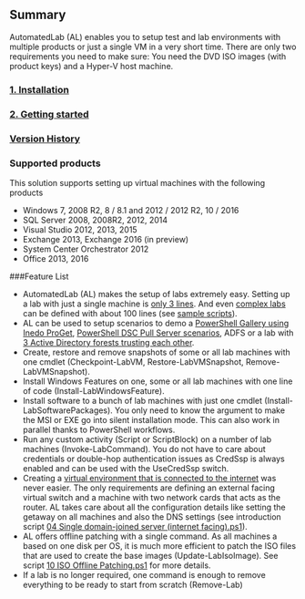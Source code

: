 ## Summary
AutomatedLab (AL) enables you to setup test and lab environments with multiple products or just a single VM in a very short time. There are only two requirements you need to make sure: You need the DVD ISO images (with product keys) and a Hyper-V host machine.

### [1. Installation](https://github.com/AutomatedLab/AutomatedLab/wiki/1.-Installation)
### [2. Getting started](https://github.com/AutomatedLab/AutomatedLab/wiki/2.-Getting-Started)
### [Version History](https://github.com/AutomatedLab/AutomatedLab/wiki/Version-History)

### Supported products
This solution supports setting up virtual machines with the following products
* Windows 7, 2008 R2, 8 / 8.1 and 2012 / 2012 R2, 10 / 2016
* SQL Server 2008, 2008R2, 2012, 2014
* Visual Studio 2012, 2013, 2015
* Exchange 2013, Exchange 2016 (in preview)
* System Center Orchestrator 2012
* Office 2013, 2016

###Feature List
* AutomatedLab (AL) makes the setup of labs extremely easy. Setting up a lab with just a single machine is [only 3 lines](https://github.com/AutomatedLab/AutomatedLab/blob/master/SampleScripts/Introduction/01%20Single%20Win10%20Client.ps1). And even [complex labs](https://github.com/AutomatedLab/AutomatedLab/blob/master/SampleScripts/HyperV/BigLab%202012R2%20EX%20SQL%20ORCH%20VS%20OFF.ps1) can be defined with about 100 lines (see [sample scripts](https://github.com/AutomatedLab/AutomatedLab/tree/master/SampleScripts)).
* AL can be used to setup scenarios to demo a [PowerShell Gallery using Inedo ProGet](https://github.com/AutomatedLab/AutomatedLab/blob/master/SampleScripts/Scenarios/ProGet%20Lab%20-%20HyperV.ps1), [PowerShell DSC Pull Server scenarios](https://github.com/AutomatedLab/AutomatedLab/blob/master/SampleScripts/Scenarios/DSC%20Pull%20Scenario%201.ps1), ADFS or a lab with [3 Active Directory forests trusting each other](https://github.com/AutomatedLab/AutomatedLab/blob/master/SampleScripts/Scenarios/Multi-AD%20Forest%20with%20Trusts.ps1).
* Create, restore and remove snapshots of some or all lab machines with one cmdlet (Checkpoint-LabVM, Restore-LabVMSnapshot, Remove-LabVMSnapshot).
* Install Windows Features on one, some or all lab machines with one line of code (Install-LabWindowsFeature).
* Install software to a bunch of lab machines with just one cmdlet (Install-LabSoftwarePackages). You only need to know the argument to make the MSI or EXE go into silent installation mode. This can also work in parallel thanks to PowerShell workflows.
* Run any custom activity (Script or ScriptBlock) on a number of lab machines (Invoke-LabCommand). You do not have to care about credentials or double-hop authentication issues as CredSsp is always enabled and can be used with the UseCredSsp switch.
* Creating a [virtual environment that is connected to the internet](https://github.com/AutomatedLab/AutomatedLab/blob/master/SampleScripts/Introduction/04%20Single%20domain-joined%20server%20(internet%20facing).ps1) was never easier. The only requirements are defining an external facing virtual switch and a machine with two network cards that acts as the router. AL takes care about all the configuration details like setting the getaway on all machines and also the DNS settings (see introduction script [04 Single domain-joined server (internet facing).ps1](https://github.com/AutomatedLab/AutomatedLab/blob/master/SampleScripts/Introduction/04%20Single%20domain-joined%20server%20(internet%20facing).ps1)).
* AL offers offline patching with a single command. As all machines a based on one disk per OS, it is much more efficient to patch the ISO files that are used to create the base images (Update-LabIsoImage). See script [10 ISO Offline Patching.ps1](https://github.com/AutomatedLab/AutomatedLab/blob/master/SampleScripts/Introduction/10%20ISO%20Offline%20Patching.ps1) for more details.
* If a lab is no longer required, one command is enough to remove everything to be ready to start from scratch (Remove-Lab)
